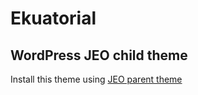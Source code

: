 Ekuatorial
==========

WordPress JEO child theme
-------------------------

Install this theme using [JEO parent theme](http://github.com/cardume/jeo)